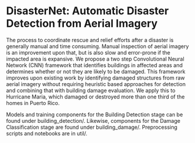 # DisasterNet: Automatic Disaster Detection from Aerial Imagery

The process to coordinate rescue and relief efforts after a disaster is generally manual and time consuming. Manual inspection of aerial imagery is an improvement upon that, but is also slow and error-prone if the impacted area is expansive. We propose a two step Convolutional Neural Network (CNN) framework that identifies buildings in affected areas and determines whether or not they are likely to be damaged. This framework improves upon existing work by identifying damaged structures from raw aerial imagery without requiring heuristic based approaches for detection and combining that with building damage evaluation. We apply this to Hurricane Maria, which damaged or destroyed more than one third of the homes in Puerto Rico.

Models and training components for the Building Detection stage can be found under building_detection/. Likewise, components for the Damage Classification stage are found under building_damage/. Preprocessing scripts and notebooks are in util/.
